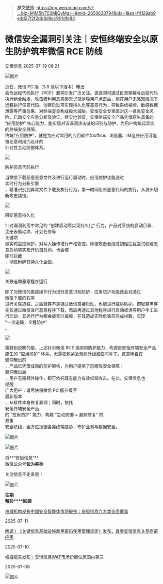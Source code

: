 > **原文链接**: https://mp.weixin.qq.com/s?__biz=MjM5NTE0MjQyMg==&mid=2650630794&idx=1&sn=f4129ab9edd27f2f2db8d6ec901dfe84

#  微信安全漏洞引关注｜安恒终端安全以原生防护筑牢微信 RCE 防线  
 安恒信息   2025-07-19 08:21  
  
![图片](https://mmbiz.qpic.cn/mmbiz_jpg/mc7Mmwou4T80KsMmxBtGSfhFMqDlick5aBXnmREbkZ2osGbIJze4yq4iaUTJx9WIh75sW1lQEvuhCibfPJkLf5GZw/640?wx_fmt=jpeg "")  
  
近日，微信 PC 版（3.9 及以下版本）曝出  
高危远程代码执行（RCE）漏洞引发广泛关注。该漏洞可通过目录穿越与远程代码执行组合触发，攻击者利用恶意聊天记录诱导用户点击后，能在用户无感知情况下远程执行任意代码、创建启动项实现持久化等恶意行为，导致系统被控、敏感数据泄露等严重后果，对终端安全构成极大威胁。安恒安全专家面对这一紧急安全风险，启动安全应急分析及验证。经实地验证，安恒终端安全产品凭借原生具备的 “应用防护” 核心能力，能实现对该漏洞攻击链的识别与防护，为用户构筑起坚实的终端安全屏障。  
终端“应用防护”，就是为应对常用的应用软件如office、浏览器、IM这些应用可能被恶意利用而设计的  
针对性主动防御体系。  
  
  
![](https://mmbiz.qpic.cn/sz_mmbiz_jpg/icVz8RbowK3zF21QkWtLn8A680WgyzD6jQKZC0ibO6nxtr17psoIaZOnMIqicia3U6QZOFibm7WUibQMhuSDvME1g5tw/640?wx_fmt=jpeg "")  
  
  
  
  
  
防护恶意代码执行  
  
  
当微信下载恶意恶意文件及进行运行启动时，应用防护功能通过  
实时行为分析引擎  
，精准识别到异常文件下载及执行行为，第一时间阻断恶意代码的执行，从源头切断攻击路径。  
  
  
![](https://mmbiz.qpic.cn/sz_mmbiz_jpg/icVz8RbowK3zF21QkWtLn8A680WgyzD6juBMjpup0zuT6aTvhy0fRRAx1QLY2ZU3ShXGPl1JKGREDlibAtP8bdCg/640?wx_fmt=jpeg "")  
  
  
  
阻断恶意持久化  
  
  
针对漏洞利用中常见的 “创建启动项实现持久化” 行为，产品对系统的启动目录、注册表启动项、计划任务等  
关键项  
做实时监控保护，对写入操作进行严格管控，即便攻击者绕过初始拦截尝试创建恶意启动项实现开机自启动，也会被  
即时拦截  
，彻底粉碎其持久化企图。  
  
  
![](https://mmbiz.qpic.cn/sz_mmbiz_jpg/icVz8RbowK3zF21QkWtLn8A680WgyzD6j1dXvJmumHwu1z5Xzg7Z5G2oR1p2EJNt8cUT3SCuFibcTdxicvTpkrzjw/640?wx_fmt=jpeg "")  
  
  
  
  
关联追踪恶意程序运行  
  
  
  
除了对微信的直接操作行为进行恶意识别防护，应用防护功能还会对通过  
微信下载的程序  
进行关联追踪，之后就算不是通过微信直接启动，也能进行威胁防护。即就算黑客先仅通过微信进行恶意程序下载，然后再通过其他程序进行启动或诱导用户手工进行启动，其运行行为都会被实时监控，在其造成实际危害前完成拦截，实现  
 “一次追踪，全程防护”  
。  
  
  
![](https://mmbiz.qpic.cn/sz_mmbiz_jpg/icVz8RbowK3zF21QkWtLn8A680WgyzD6jTrZPzaRluLSFkJcib7I7hIFVCcH7axSyiagiba64yMsIRIQFmzKvVKUgw/640?wx_fmt=jpeg "")  
  
  
需特别说明的是，上述针对微信 RCE 漏洞的防护能力，均源自安恒终端安全产品原生的 “应用防护” 体系，无需依赖紧急规则升级或临时补丁。这意味着在  
漏洞曝出前  
，产品已凭借成熟的防护架构，为用户提供了前瞻性安全保障；  
漏洞曝出后  
，用户无需额外操作，即可依托既有能力有效抵御攻击。在此，安恒信息也  
提醒  
广大用户：请尽快将微信 PC 版升级至  
最新版本  
，从软件本身修复漏洞；同时，依托  
安恒终端安全产品  
的 “应用防护” 能力，构建 “主动防御 + 漏洞修复” 的  
双重  
安全防线，全方位抵御各类终端威胁，守护业务与数据安全。  
  
  
![图片](https://mmbiz.qpic.cn/sz_mmbiz_png/icVz8RbowK3yicL1W21LaIIKlNibL1zDMVhKzAndiclzHbKI4tbvBCMadUVPibOhXn47EceD0rdLaR0cKibPmhVxxBcg/640?wx_fmt=png "")  
  
![图片](https://mmbiz.qpic.cn/mmbiz_gif/icVz8RbowK3yEfgqaJ4nxoES6ggmVq7icUa5WvlGfMttCbpAPMkSMR3BZXmYLJRhVoxSoxhiaXPticcr2PiaibWAScOQ/640?wx_fmt=gif "")  
  
  
将**“安恒信息”**  
微信公众号**设为星标**  
  
关注信息不走丢哦！  
  
![图片](https://mmbiz.qpic.cn/sz_mmbiz_gif/icVz8RbowK3wRq3BqNDZacia5FAgbviceFx6aPdHmYo1VtHkTbOlbxJb8N28vYU2Dkl2ecQm7CukLwJhe3drbloibA/640?wx_fmt=gif "")  
  
  
**往期**  
**精彩****回顾**  
  
  
[权威机构发布中国安全智能体市场报告：安恒信息六大类全面覆盖](https://mp.weixin.qq.com/s?__biz=MjM5NTE0MjQyMg==&mid=2650630571&idx=1&sn=5df3ce9d4cd23fbfef162f70c2a4adc0&scene=21#wechat_redirect)  
  
  
2025-07-11  
  
[](https://mp.weixin.qq.com/s?__biz=MjM5NTE0MjQyMg==&mid=2650630571&idx=1&sn=5df3ce9d4cd23fbfef162f70c2a4adc0&scene=21#wechat_redirect)  
  
  
[解读丨《关键信息基础设施商用密码使用管理规定》发布，且看安恒信息关基商密应用](https://mp.weixin.qq.com/s?__biz=MjM5NTE0MjQyMg==&mid=2650630531&idx=1&sn=a0b8b463b8c9e5aaf1b64d2ea1af2821&scene=21#wechat_redirect)  
  
  
2025-07-10  
  
[](https://mp.weixin.qq.com/s?__biz=MjM5NTE0MjQyMg==&mid=2650630531&idx=1&sn=a0b8b463b8c9e5aaf1b64d2ea1af2821&scene=21#wechat_redirect)  
  
  
[权威报告发布｜安恒信息WAF市场份额位居国内第三](https://mp.weixin.qq.com/s?__biz=MjM5NTE0MjQyMg==&mid=2650630186&idx=1&sn=a06a653bce9229a4f0e03af5b49506cf&scene=21#wechat_redirect)  
  
  
2025-07-08  
  
[](https://mp.weixin.qq.com/s?__biz=MjM5NTE0MjQyMg==&mid=2650630186&idx=1&sn=a06a653bce9229a4f0e03af5b49506cf&scene=21#wechat_redirect)  
  
  
![图片](https://mmbiz.qpic.cn/sz_mmbiz_gif/icVz8RbowK3wcAnwz5Wia43nYlGWM5teehpXAibr36rRQhBf1zl5yTiaNJGQgxsTnicyicHfeQ9hN3j2FYPCCNYoNXFg/640?wx_fmt=gif "")  
  
  
  
  
  
